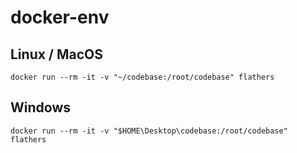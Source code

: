 # docker-env

## Linux / MacOS

```shell
docker run --rm -it -v "~/codebase:/root/codebase" flathers
```

## Windows

```shell
docker run --rm -it -v "$HOME\Desktop\codebase:/root/codebase" flathers
```
